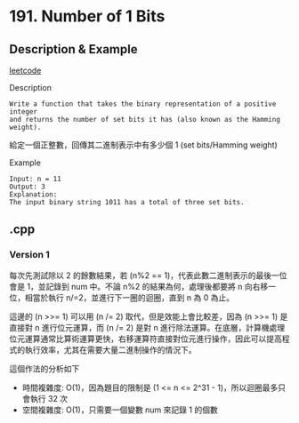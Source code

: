 # 191. Number of 1 Bits
## Description & Example
[leetcode](https://leetcode.com/problems/number-of-1-bits/description/)

Description
```
Write a function that takes the binary representation of a positive integer 
and returns the number of set bits it has (also known as the Hamming weight).
```
給定一個正整數，回傳其二進制表示中有多少個 1 (set bits/Hamming weight)

Example
```
Input: n = 11
Output: 3
Explanation:
The input binary string 1011 has a total of three set bits.
```
## .cpp
### Version 1
每次先測試除以 2 的餘數結果，若 (n%2 == 1)，代表此數二進制表示的最後一位會是 1，並記錄到 num 中。不論 n%2 的結果為何，處理後都要將 n 向右移一位，相當於執行 n/=2，並進行下一圈的迴圈，直到 n 為 0 為止。

這邊的 (n >>= 1) 可以用 (n /= 2) 取代，但是效能上會比較差，因為 (n >>= 1) 是直接對 n 進行位元運算，而 (n /= 2) 是對 n 進行除法運算。在底層，計算機處理位元運算通常比算術運算更快，右移運算符直接對位元進行操作，因此可以提高程式的執行效率，尤其在需要大量二進制操作的情況下。

這個作法的分析如下
- 時間複雜度: O(1)，因為題目的限制是 (1 <= n <= 2^31 - 1)，所以迴圈最多只會執行 32 次
- 空間複雜度: O(1)，只需要一個變數 num 來記錄 1 的個數
